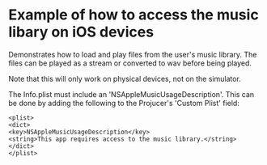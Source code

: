 # Example of how to access the music libary on iOS devices

Demonstrates how to load and play files from the user's music library. The files can be played as a stream or converted to wav before being played. 

Note that this will only work on physical devices, not on the simulator.

The Info.plist must include an 'NSAppleMusicUsageDescription'. This can be done by adding the following to the Projucer's 'Custom Plist' field: 


```
<plist> 
<dict>
<key>NSAppleMusicUsageDescription</key>
<string>This app requires access to the music library.</string>
</dict>
</plist>
```

